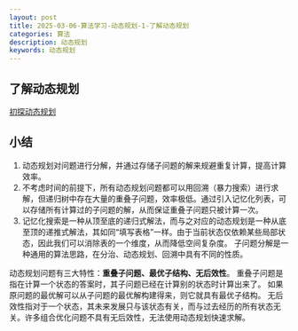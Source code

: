 ```yaml
---
layout: post
title: 2025-03-06-算法学习-动态规划-1-了解动态规划
categories: 算法
description: 动态规划
keywords: 动态规划
---
```


## 了解动态规划

[初探动态规划](https://www.hello-algo.com/chapter_dynamic_programming/intro_to_dynamic_programming/)

## 小结

1. 动态规划对问题进行分解，并通过存储子问题的解来规避重复计算，提高计算效率。
2. 不考虑时间的前提下，所有动态规划问题都可以用回溯（暴力搜索）进行求解，但递归树中存在大量的重叠子问题，效率极低。通过引入记忆化列表，可以存储所有计算过的子问题的解，从而保证重叠子问题只被计算一次。
3. 记忆化搜索是一种从顶至底的递归式解法，而与之对应的动态规划是一种从底至顶的递推式解法，其如同“填写表格”一样。由于当前状态仅依赖某些局部状态，因此我们可以消除表的一个维度，从而降低空间复杂度。
子问题分解是一种通用的算法思路，在分治、动态规划、回溯中具有不同的性质。

动态规划问题有三大特性：**重叠子问题、最优子结构、无后效性**。
重叠子问题是指在计算一个状态的答案时，其子问题已经在计算别的状态时计算出来了。
如果原问题的最优解可以从子问题的最优解构建得来，则它就具有最优子结构。
无后效性指对于一个状态，其未来发展只与该状态有关，而与过去经历的所有状态无关。许多组合优化问题不具有无后效性，无法使用动态规划快速求解。
